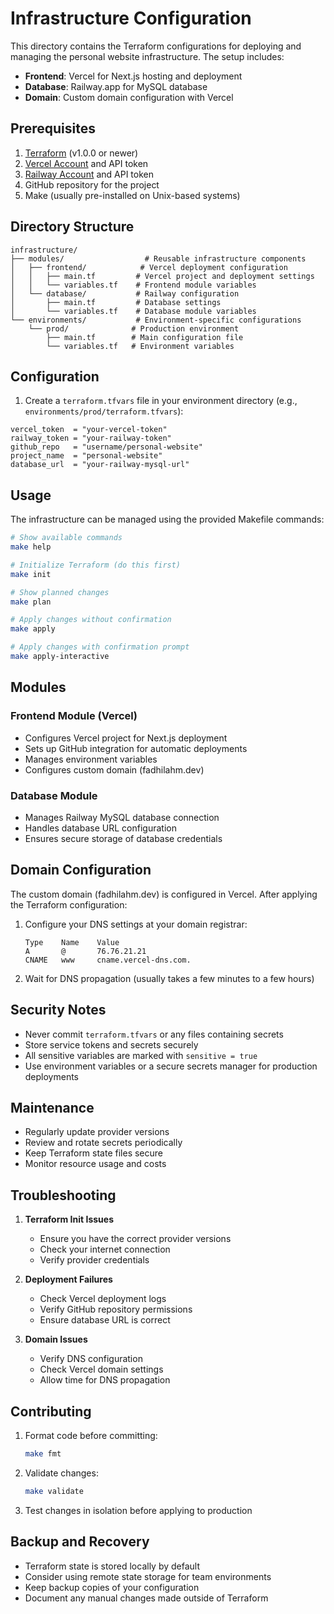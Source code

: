 # Infrastructure Configuration

This directory contains the Terraform configurations for deploying and managing the personal website infrastructure. The setup includes:

- **Frontend**: Vercel for Next.js hosting and deployment
- **Database**: Railway.app for MySQL database
- **Domain**: Custom domain configuration with Vercel

## Prerequisites

1. [Terraform](https://www.terraform.io/downloads.html) (v1.0.0 or newer)
2. [Vercel Account](https://vercel.com) and API token
3. [Railway Account](https://railway.app) and API token
4. GitHub repository for the project
5. Make (usually pre-installed on Unix-based systems)

## Directory Structure

```tree
infrastructure/
├── modules/                  # Reusable infrastructure components
│   ├── frontend/            # Vercel deployment configuration
│   │   ├── main.tf         # Vercel project and deployment settings
│   │   └── variables.tf    # Frontend module variables
│   └── database/           # Railway configuration
│       ├── main.tf         # Database settings
│       └── variables.tf    # Database module variables
└── environments/           # Environment-specific configurations
    └── prod/              # Production environment
        ├── main.tf        # Main configuration file
        └── variables.tf   # Environment variables
```

## Configuration

1. Create a `terraform.tfvars` file in your environment directory (e.g., `environments/prod/terraform.tfvars`):

```hcl
vercel_token  = "your-vercel-token"
railway_token = "your-railway-token"
github_repo   = "username/personal-website"
project_name  = "personal-website"
database_url  = "your-railway-mysql-url"
```

## Usage

The infrastructure can be managed using the provided Makefile commands:

```bash
# Show available commands
make help

# Initialize Terraform (do this first)
make init

# Show planned changes
make plan

# Apply changes without confirmation
make apply

# Apply changes with confirmation prompt
make apply-interactive
```

## Modules

### Frontend Module (Vercel)

- Configures Vercel project for Next.js deployment
- Sets up GitHub integration for automatic deployments
- Manages environment variables
- Configures custom domain (fadhilahm.dev)

### Database Module

- Manages Railway MySQL database connection
- Handles database URL configuration
- Ensures secure storage of database credentials

## Domain Configuration

The custom domain (fadhilahm.dev) is configured in Vercel. After applying the Terraform configuration:

1. Configure your DNS settings at your domain registrar:

   ```
   Type    Name    Value
   A       @       76.76.21.21
   CNAME   www     cname.vercel-dns.com.
   ```

2. Wait for DNS propagation (usually takes a few minutes to a few hours)

## Security Notes

- Never commit `terraform.tfvars` or any files containing secrets
- Store service tokens and secrets securely
- All sensitive variables are marked with `sensitive = true`
- Use environment variables or a secure secrets manager for production deployments

## Maintenance

- Regularly update provider versions
- Review and rotate secrets periodically
- Keep Terraform state files secure
- Monitor resource usage and costs

## Troubleshooting

1. **Terraform Init Issues**

   - Ensure you have the correct provider versions
   - Check your internet connection
   - Verify provider credentials

2. **Deployment Failures**

   - Check Vercel deployment logs
   - Verify GitHub repository permissions
   - Ensure database URL is correct

3. **Domain Issues**
   - Verify DNS configuration
   - Check Vercel domain settings
   - Allow time for DNS propagation

## Contributing

1. Format code before committing:

   ```bash
   make fmt
   ```

2. Validate changes:

   ```bash
   make validate
   ```

3. Test changes in isolation before applying to production

## Backup and Recovery

- Terraform state is stored locally by default
- Consider using remote state storage for team environments
- Keep backup copies of your configuration
- Document any manual changes made outside of Terraform
